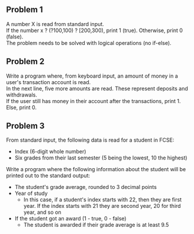 ## Problem 1
A number X is read from standard input. \
If the number x ? (?100,100) ? [200,300), print 1 (true). Otherwise, print 0 (false). \
The problem needs to be solved with logical operations (no if-else).
## Problem 2 
Write a program where, from keyboard input, an amount of money in a user's transaction account is read. \
In the next line, five more amounts are read. These represent deposits and withdrawals. \
If the user still has money in their account after the transactions, print 1. Else, print 0.
## Problem 3
From standard input, the following data is read for a student in FCSE:
- Index (6-digit whole number)
- Six grades from their last semester (5 being the lowest, 10 the highest) 

Write a program where the following information about the student will be printed out to the standard output:
- The student's grade average, rounded to 3 decimal points
- Year of study
  - In this case, if a student's index starts with 22, then they are first year. If the index starts with 21 they are second year, 20 for third year, and so on
- If the student got an award (1 - true, 0 - false)
  - The student is awarded if their grade average is at least 9.5